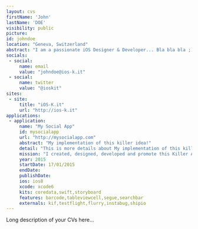 ```yaml
---
layout: cvs
firstName: 'John'
lastName: 'DOE'
visibility: public
picture:
id: johndoe
location: "Geneva, Switzerland"
abstract: "I am a passionate iOS Designer & Developer... Bla bla bla ;)"
socials:
 - social:
     name: email
     value: "johndoe@ios-k.it"
 - social:
     name: twitter
     value: "@ioskit"
sites:
 - site:
     title: "iOS-K.it"
     url: "http://ios-k.it"
applications:
 - application:
     name: "My Social App"
     id: mysocialapp
     url: "http://mysocialapp.com"
     abstract: "My implementation of this killer idea!"
     detail: "This is more details about My implementation of this killer idea!"
     mission: "I created, designed, developed and promote this Killer App."
     year: 2015
     startDate: 17/01/2015
     endDate:
     publishDate:
     ios: ios8
     xcode: xcode6
     kits: coredata,swift,storyboard
     features: barcode,tableviewcell,segue,searchbar
     externals: kif,testflight,flurry,instabug,shipio
---
```


Long description of your CVs here...
